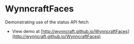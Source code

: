 WynncraftFaces
==============

Demonstrating use of the status API fetch

* View demo at [http://wynncraft.github.io/WynncraftFaces](http://wynncraft.github.io/WynncraftFaces)
